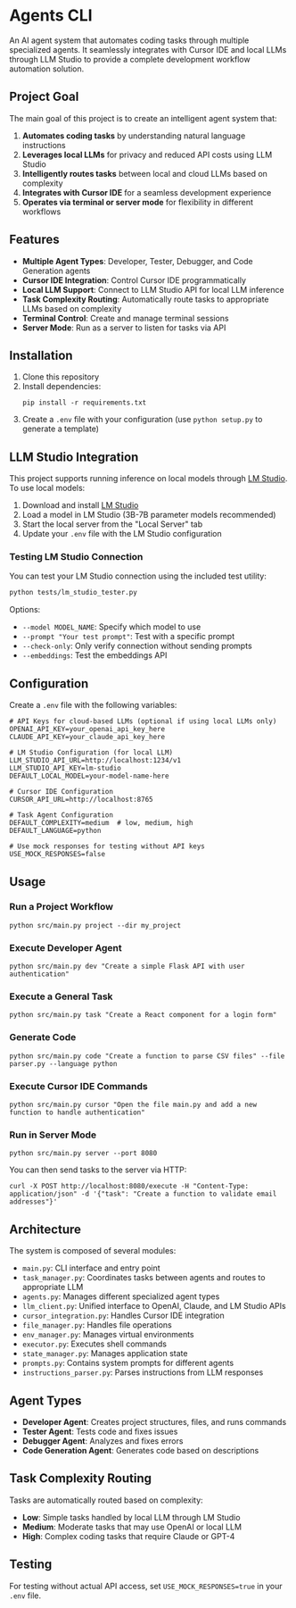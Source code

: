# Agents CLI

An AI agent system that automates coding tasks through multiple specialized agents. It seamlessly integrates with Cursor IDE and local LLMs through LLM Studio to provide a complete development workflow automation solution.

## Project Goal

The main goal of this project is to create an intelligent agent system that:

1. **Automates coding tasks** by understanding natural language instructions
2. **Leverages local LLMs** for privacy and reduced API costs using LLM Studio
3. **Intelligently routes tasks** between local and cloud LLMs based on complexity
4. **Integrates with Cursor IDE** for a seamless development experience
5. **Operates via terminal or server mode** for flexibility in different workflows

## Features

- **Multiple Agent Types**: Developer, Tester, Debugger, and Code Generation agents
- **Cursor IDE Integration**: Control Cursor IDE programmatically
- **Local LLM Support**: Connect to LLM Studio API for local LLM inference
- **Task Complexity Routing**: Automatically route tasks to appropriate LLMs based on complexity
- **Terminal Control**: Create and manage terminal sessions
- **Server Mode**: Run as a server to listen for tasks via API

## Installation

1. Clone this repository
2. Install dependencies:
   ```
   pip install -r requirements.txt
   ```
3. Create a `.env` file with your configuration (use `python setup.py` to generate a template)

## LLM Studio Integration

This project supports running inference on local models through [LM Studio](https://lmstudio.ai/). To use local models:

1. Download and install [LM Studio](https://lmstudio.ai/download)
2. Load a model in LM Studio (3B-7B parameter models recommended)
3. Start the local server from the "Local Server" tab
4. Update your `.env` file with the LM Studio configuration

### Testing LM Studio Connection

You can test your LM Studio connection using the included test utility:

```bash
python tests/lm_studio_tester.py
```

Options:
- `--model MODEL_NAME`: Specify which model to use
- `--prompt "Your test prompt"`: Test with a specific prompt
- `--check-only`: Only verify connection without sending prompts
- `--embeddings`: Test the embeddings API

## Configuration

Create a `.env` file with the following variables:

```
# API Keys for cloud-based LLMs (optional if using local LLMs only)
OPENAI_API_KEY=your_openai_api_key_here
CLAUDE_API_KEY=your_claude_api_key_here

# LM Studio Configuration (for local LLM)
LLM_STUDIO_API_URL=http://localhost:1234/v1
LLM_STUDIO_API_KEY=lm-studio
DEFAULT_LOCAL_MODEL=your-model-name-here

# Cursor IDE Configuration
CURSOR_API_URL=http://localhost:8765

# Task Agent Configuration
DEFAULT_COMPLEXITY=medium  # low, medium, high
DEFAULT_LANGUAGE=python

# Use mock responses for testing without API keys
USE_MOCK_RESPONSES=false
```

## Usage

### Run a Project Workflow

```
python src/main.py project --dir my_project
```

### Execute Developer Agent

```
python src/main.py dev "Create a simple Flask API with user authentication"
```

### Execute a General Task

```
python src/main.py task "Create a React component for a login form"
```

### Generate Code

```
python src/main.py code "Create a function to parse CSV files" --file parser.py --language python
```

### Execute Cursor IDE Commands

```
python src/main.py cursor "Open the file main.py and add a new function to handle authentication"
```

### Run in Server Mode

```
python src/main.py server --port 8080
```

You can then send tasks to the server via HTTP:

```
curl -X POST http://localhost:8080/execute -H "Content-Type: application/json" -d '{"task": "Create a function to validate email addresses"}'
```

## Architecture

The system is composed of several modules:

- `main.py`: CLI interface and entry point
- `task_manager.py`: Coordinates tasks between agents and routes to appropriate LLM
- `agents.py`: Manages different specialized agent types
- `llm_client.py`: Unified interface to OpenAI, Claude, and LM Studio APIs
- `cursor_integration.py`: Handles Cursor IDE integration
- `file_manager.py`: Handles file operations
- `env_manager.py`: Manages virtual environments
- `executor.py`: Executes shell commands
- `state_manager.py`: Manages application state
- `prompts.py`: Contains system prompts for different agents
- `instructions_parser.py`: Parses instructions from LLM responses

## Agent Types

- **Developer Agent**: Creates project structures, files, and runs commands
- **Tester Agent**: Tests code and fixes issues
- **Debugger Agent**: Analyzes and fixes errors
- **Code Generation Agent**: Generates code based on descriptions

## Task Complexity Routing

Tasks are automatically routed based on complexity:

- **Low**: Simple tasks handled by local LLM through LM Studio
- **Medium**: Moderate tasks that may use OpenAI or local LLM
- **High**: Complex coding tasks that require Claude or GPT-4

## Testing

For testing without actual API access, set `USE_MOCK_RESPONSES=true` in your `.env` file.
